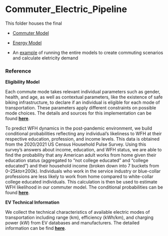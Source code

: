 # Commuter_Electric_Pipeline
This folder houses the final

- [Commuter Model](<commuter_model/commuter_model.py>)

- [Energy Model](<electrical_model/electrical_model.py>)

- An [example](<Make_Objects_For_Dashboarding_Scenarios_V3.ipynb>) of running the entire models to create commuting scenarios and calculate eletricity demand



### Reference

**Eligibility Model**

Each commute mode takes relevant individual parameters such as gender, health, and age, as well as contextual parameters, like the existence of safe biking infrastructure, to declare if an individual is eligible for each mode of transportation. These parameters apply different constraints on possible mode choices. The details and sources for this implementation can be found **[here](<commuter_model/README.md>)**. 

To predict WFH dynamics in the post-pandemic environment, we build conditional probabilities reflecting any individual’s likeliness to WFH at their respective education, profession, and income levels. This data is obtained from the 2020/2021 US Census Household Pulse Survey. Using this survey’s answers about income, education, and WFH status, we are able to find the probability that any American adult works from home given their education status (aggregated to “not college educated” and “college educated”) and their household income (broken down into 7 buckets from $0–25k to ≥$200k). Individuals who work in the service industry or blue-collar professions are less likely to work from home compared to white-collar college educated individuals. This calculation is then be used to estimate WFH likelihood in our commuter model. The conditional probabilities can be found **[here](<commuter_model/wfh_conditional_probs.csv>)**.  

**EV Technical Information**

We collect the technical characteristics of available electric modes of transportation including range (km), efficiency (kWh/km), and charging power (kW) from EV databases and manufacturers. The detailed information can be find **[here](<electrical_model/EV_reference_table.csv>)**. 

